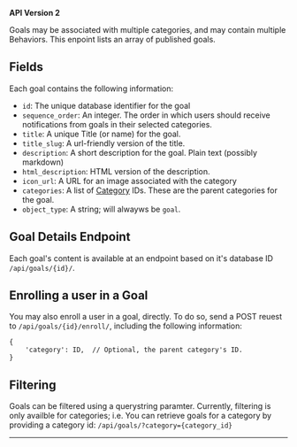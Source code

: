 
**API Version 2**

Goals may be associated with multiple categories, and may contain multiple
Behaviors. This enpoint lists an array of published goals.


## Fields

Each goal contains the following information:

* `id`: The unique database identifier for the goal
* `sequence_order`: An integer. The order in which users should receive
  notifications from goals in their selected categories.
* `title`: A unique Title (or name) for the goal.
* `title_slug`: A url-friendly version of the title.
* `description`: A short description for the goal. Plain text (possibly markdown)
* `html_description`: HTML version of the description.
* `icon_url`: A URL for an image associated with the category
* `categories`: A list of [Category](/api/categories/) IDs. These are the
  parent categories for the goal.
* `object_type`: A string; will alwayws be `goal`.

## Goal Details Endpoint

Each goal's content is available at an endpoint based on it's
database ID `/api/goals/{id}/`.

## Enrolling a user in a Goal

You may also enroll a user in a goal, directly. To do so, send a POST reuest
to `/api/goals/{id}/enroll/`, including the following information:

    {
        'category': ID,  // Optional, the parent category's ID.
    }


## Filtering

Goals can be filtered using a querystring paramter. Currently, filtering is
only availble for categories; i.e. You can retrieve goals for a category
by providing a category id: `/api/goals/?category={category_id}`

----
